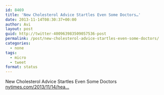 ```yaml
---
id: 8469
title: 'New Cholesterol Advice Startles Even Some Doctors…'
date: 2013-11-14T08:30:37+00:00
author: Avi
layout: post
guid: http://twitter-400963983509057536-post
permalink: /post/new-cholesterol-advice-startles-even-some-doctors/
categories:
  - none
tags:
  - micro
  - tweet
format: status
---
```

New Cholesterol Advice Startles Even Some Doctors [nytimes.com/2013/11/14/hea…](http://www.nytimes.com/2013/11/14/health/new-cholesterol-advice-startles-even-some-doctors.html?_r=0)